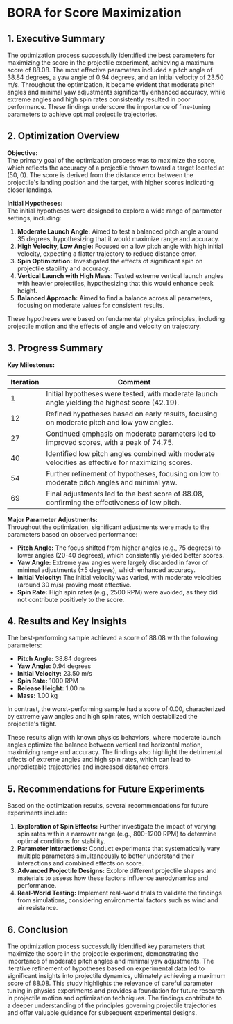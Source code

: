 # BORA for Score Maximization 

## 1. Executive Summary

The optimization process successfully identified the best parameters for maximizing the score in the projectile experiment, achieving a maximum score of 88.08. The most effective parameters included a pitch angle of 38.84 degrees, a yaw angle of 0.94 degrees, and an initial velocity of 23.50 m/s. Throughout the optimization, it became evident that moderate pitch angles and minimal yaw adjustments significantly enhanced accuracy, while extreme angles and high spin rates consistently resulted in poor performance. These findings underscore the importance of fine-tuning parameters to achieve optimal projectile trajectories.

## 2. Optimization Overview

**Objective:**  
The primary goal of the optimization process was to maximize the score, which reflects the accuracy of a projectile thrown toward a target located at (50, 0). The score is derived from the distance error between the projectile's landing position and the target, with higher scores indicating closer landings.

**Initial Hypotheses:**  
The initial hypotheses were designed to explore a wide range of parameter settings, including:

1. **Moderate Launch Angle:** Aimed to test a balanced pitch angle around 35 degrees, hypothesizing that it would maximize range and accuracy.
2. **High Velocity, Low Angle:** Focused on a low pitch angle with high initial velocity, expecting a flatter trajectory to reduce distance error.
3. **Spin Optimization:** Investigated the effects of significant spin on projectile stability and accuracy.
4. **Vertical Launch with High Mass:** Tested extreme vertical launch angles with heavier projectiles, hypothesizing that this would enhance peak height.
5. **Balanced Approach:** Aimed to find a balance across all parameters, focusing on moderate values for consistent results.

These hypotheses were based on fundamental physics principles, including projectile motion and the effects of angle and velocity on trajectory.

## 3. Progress Summary

**Key Milestones:**

| Iteration | Comment                                                                                          |
|-----------|--------------------------------------------------------------------------------------------------|
| 1         | Initial hypotheses were tested, with moderate launch angle yielding the highest score (42.19). |
| 12        | Refined hypotheses based on early results, focusing on moderate pitch and low yaw angles.       |
| 27        | Continued emphasis on moderate parameters led to improved scores, with a peak of 74.75.         |
| 40        | Identified low pitch angles combined with moderate velocities as effective for maximizing scores.|
| 54        | Further refinement of hypotheses, focusing on low to moderate pitch angles and minimal yaw.     |
| 69        | Final adjustments led to the best score of 88.08, confirming the effectiveness of low pitch.   |

**Major Parameter Adjustments:**  
Throughout the optimization, significant adjustments were made to the parameters based on observed performance:

- **Pitch Angle:** The focus shifted from higher angles (e.g., 75 degrees) to lower angles (20-40 degrees), which consistently yielded better scores.
- **Yaw Angle:** Extreme yaw angles were largely discarded in favor of minimal adjustments (±5 degrees), which enhanced accuracy.
- **Initial Velocity:** The initial velocity was varied, with moderate velocities (around 30 m/s) proving most effective.
- **Spin Rate:** High spin rates (e.g., 2500 RPM) were avoided, as they did not contribute positively to the score.

## 4. Results and Key Insights

The best-performing sample achieved a score of 88.08 with the following parameters:

- **Pitch Angle:** 38.84 degrees
- **Yaw Angle:** 0.94 degrees
- **Initial Velocity:** 23.50 m/s
- **Spin Rate:** 1000 RPM
- **Release Height:** 1.00 m
- **Mass:** 1.00 kg

In contrast, the worst-performing sample had a score of 0.00, characterized by extreme yaw angles and high spin rates, which destabilized the projectile's flight.

These results align with known physics behaviors, where moderate launch angles optimize the balance between vertical and horizontal motion, maximizing range and accuracy. The findings also highlight the detrimental effects of extreme angles and high spin rates, which can lead to unpredictable trajectories and increased distance errors.

## 5. Recommendations for Future Experiments

Based on the optimization results, several recommendations for future experiments include:

1. **Exploration of Spin Effects:** Further investigate the impact of varying spin rates within a narrower range (e.g., 800-1200 RPM) to determine optimal conditions for stability.
2. **Parameter Interactions:** Conduct experiments that systematically vary multiple parameters simultaneously to better understand their interactions and combined effects on score.
3. **Advanced Projectile Designs:** Explore different projectile shapes and materials to assess how these factors influence aerodynamics and performance.
4. **Real-World Testing:** Implement real-world trials to validate the findings from simulations, considering environmental factors such as wind and air resistance.

## 6. Conclusion

The optimization process successfully identified key parameters that maximize the score in the projectile experiment, demonstrating the importance of moderate pitch angles and minimal yaw adjustments. The iterative refinement of hypotheses based on experimental data led to significant insights into projectile dynamics, ultimately achieving a maximum score of 88.08. This study highlights the relevance of careful parameter tuning in physics experiments and provides a foundation for future research in projectile motion and optimization techniques. The findings contribute to a deeper understanding of the principles governing projectile trajectories and offer valuable guidance for subsequent experimental designs.